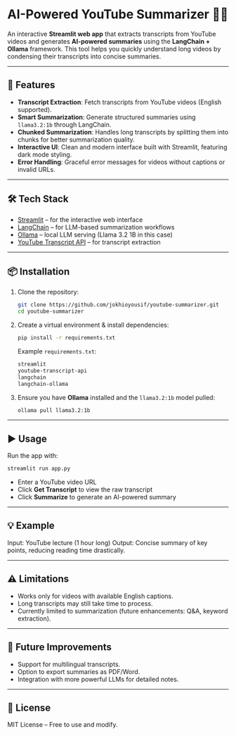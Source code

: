 # AI-Powered YouTube Summarizer 🎥🤖

An interactive **Streamlit web app** that extracts transcripts from YouTube videos and generates **AI-powered summaries** using the **LangChain + Ollama** framework. This tool helps you quickly understand long videos by condensing their transcripts into concise summaries.

---

## 🚀 Features

* **Transcript Extraction**: Fetch transcripts from YouTube videos (English supported).
* **Smart Summarization**: Generate structured summaries using `llama3.2:1b` through LangChain.
* **Chunked Summarization**: Handles long transcripts by splitting them into chunks for better summarization quality.
* **Interactive UI**: Clean and modern interface built with Streamlit, featuring dark mode styling.
* **Error Handling**: Graceful error messages for videos without captions or invalid URLs.

---

## 🛠️ Tech Stack

* [Streamlit](https://streamlit.io/) – for the interactive web interface
* [LangChain](https://www.langchain.com/) – for LLM-based summarization workflows
* [Ollama](https://ollama.ai/) – local LLM serving (Llama 3.2 1B in this case)
* [YouTube Transcript API](https://pypi.org/project/youtube-transcript-api/) – for transcript extraction

---

## 📦 Installation

1. Clone the repository:

   ```bash
   git clone https://github.com/jokhioyousif/youtube-summarizer.git
   cd youtube-summarizer
   ```

2. Create a virtual environment & install dependencies:

   ```bash
   pip install -r requirements.txt
   ```

   Example `requirements.txt`:

   ```txt
   streamlit
   youtube-transcript-api
   langchain
   langchain-ollama
   ```

3. Ensure you have **Ollama** installed and the `llama3.2:1b` model pulled:

   ```bash
   ollama pull llama3.2:1b
   ```

---

## ▶️ Usage

Run the app with:

```bash
streamlit run app.py
```

* Enter a YouTube video URL
* Click **Get Transcript** to view the raw transcript
* Click **Summarize** to generate an AI-powered summary


---

## 💡 Example

Input: YouTube lecture (1 hour long)
Output: Concise summary of key points, reducing reading time drastically.

---

## ⚠️ Limitations

* Works only for videos with available English captions.
* Long transcripts may still take time to process.
* Currently limited to summarization (future enhancements: Q&A, keyword extraction).

---

## 🌟 Future Improvements

* Support for multilingual transcripts.
* Option to export summaries as PDF/Word.
* Integration with more powerful LLMs for detailed notes.

---

## 📜 License

MIT License – Free to use and modify.
